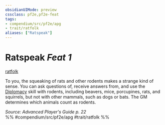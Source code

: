 ```yaml
---
obsidianUIMode: preview
cssclass: pf2e,pf2e-feat
tags:
- compendium/src/pf2e/apg
- trait/ratfolk
aliases: ["Ratspeak"]
---
```

# Ratspeak  *Feat 1*  
[ratfolk](rules/traits/ratfolk-b1.md)  


To you, the squeaking of rats and other rodents makes a strange kind of sense. You can ask questions of, receive answers from, and use the [Diplomacy](compendium/skills.md#Diplomacy) skill with rodents, including beavers, mice, porcupines, rats, and squirrels, but not with other mammals, such as dogs or bats. The GM determines which animals count as rodents.

*Source: Advanced Player's Guide p. 22*  
%% #compendium/src/pf2e/apg #trait/ratfolk %%